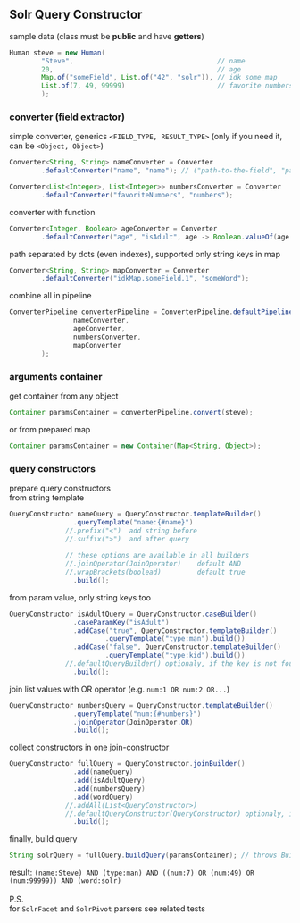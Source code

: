 ## Solr Query Constructor

sample data (class must be __public__ and have __getters__)
```java
Human steve = new Human(
        "Steve",                                    // name
        20,                                         // age
        Map.of("someField", List.of("42", "solr")), // idk some map
        List.of(7, 49, 99999)                       // favorite numbers
        );
```

### converter (field extractor)
simple converter, generics `<FIELD_TYPE, RESULT_TYPE>` (only if you need it, can be `<Object, Object>`) 
```java
Converter<String, String> nameConverter = Converter
        .defaultConverter("name", "name"); // ("path-to-the-field", "param-name")

Converter<List<Integer>, List<Integer>> numbersConverter = Converter
        .defaultConverter("favoriteNumbers", "numbers");
```
converter with function
```java
Converter<Integer, Boolean> ageConverter = Converter
        .defaultConverter("age", "isAdult", age -> Boolean.valueOf(age > 18).toString());
```

path separated by dots (even indexes), supported only string keys in map
```java
Converter<String, String> mapConverter = Converter
        .defaultConverter("idkMap.someField.1", "someWord");
```

combine all in pipeline
```java
ConverterPipeline converterPipeline = ConverterPipeline.defaultPipeline(
                nameConverter,
                ageConverter,
                numbersConverter,
                mapConverter
        );
```

### arguments container
get container from any object
```java
Container paramsContainer = converterPipeline.convert(steve);
```
or from prepared map
```java
Container paramsContainer = new Container(Map<String, Object>);
```

### query constructors
prepare query constructors \
from string template
```java
QueryConstructor nameQuery = QueryConstructor.templateBuilder()
                .queryTemplate("name:{#name}")
              //.prefix("<")  add string before
              //.suffix(">")  and after query
                
              // these options are available in all builders
              //.joinOperator(JoinOperator)    default AND
              //.wrapBrackets(boolead)         default true
                .build();
```
from param value, only string keys too
```java
QueryConstructor isAdultQuery = QueryConstructor.caseBuilder()
                .caseParamKey("isAdult")
                .addCase("true", QueryConstructor.templateBuilder()
                        .queryTemplate("type:man").build())
                .addCase("false", QueryConstructor.templateBuilder()
                        .queryTemplate("type:kid").build())
              //.defaultQueryBuilder() optionaly, if the key is not found
                .build();
```

join list values with OR operator (e.g. `num:1 OR num:2 OR...`)
```java
QueryConstructor numbersQuery = QueryConstructor.templateBuilder()
                .queryTemplate("num:{#numbers}")
                .joinOperator(JoinOperator.OR)
                .build();
```

collect constructors in one join-constructor
```java
QueryConstructor fullQuery = QueryConstructor.joinBuilder()
                .add(nameQuery)
                .add(isAdultQuery)
                .add(numbersQuery)
                .add(wordQuery)
              //.addAll(List<QueryConstructor>)
              //.defaultQueryConstructor(QueryConstructor) optionaly, if all others returns null
                .build();
```

finally, build query
```java
String solrQuery = fullQuery.buildQuery(paramsContainer); // throws BuildSolrQueryException
```
result: `(name:Steve) AND (type:man) AND ((num:7) OR (num:49) OR (num:99999)) AND (word:solr)`
<br>
<br>
P.S. \
for `SolrFacet` and `SolrPivot` parsers see related tests
